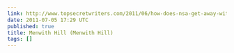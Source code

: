 ```yaml
---
link: http://www.topsecretwriters.com/2011/06/how-does-nsa-get-away-with-running-top-secret-menwith-hill-in-the-uk/
date: 2011-07-05 17:29 UTC
published: true
title: Menwith Hill (Menwith Hill)
tags: []
---
```



